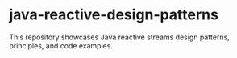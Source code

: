 # java-reactive-design-patterns
This repository showcases Java reactive streams design patterns, principles, and code examples.
